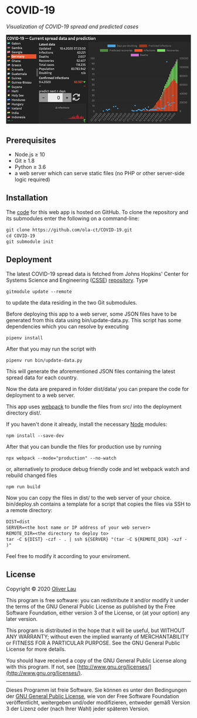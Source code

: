 # COVID-19

_Visualization of COVID-19 spread and predicted cases_

![COVID-19 web app](webapp-preview.png)

## Prerequisites

 - Node.js ≥ 10
 - Git ≥ 1.8
 - Python ≥ 3.6
 - a web server which can serve static files (no PHP or other server-side logic required)

## Installation

The [code](https://github.com/ola-ct/COVID-19) for this web app is hosted on GitHub. To clone the repository and its submodules enter the following on a command-line:

```
git clone https://github.com/ola-ct/COVID-19.git
cd COVID-19
git submodule init
```

## Deployment

The latest COVID-19 spread data is fetched from Johns Hopkins' Center for Systems Science and Engineering ([CSSE](https://coronavirus.jhu.edu/map.html)) [repository](https://github.com/CSSEGISandData/COVID-19). Type

```
gitmodule update --remote
```

to update the data residing in the two Git submodules.

Before deploying this app to a web server, some JSON files have to be generated from this data using bin/update-data.py. This script has some dependencies which you can resolve by executing

```
pipenv install
```

After that you may run the script with

```
pipenv run bin/update-data.py
```

This will generate the aforementioned JSON files containing the latest spread data for each country.

Now the data are prepared in folder dist/data/ you can prepare the code for deployment to a web server.

This app uses [webpack](https://webpack.js.org/) to bundle the files from src/ into the deployment directory dist/.

If you haven't done it already, install the necessary [Node](https://nodejs.org/) modules: 

```
npm install --save-dev
```

After that you can bundle the files for production use by running

```
npx webpack --mode="production" --no-watch
```

or, alternatively to produce debug friendly code and let webpack watch and rebuild changed files

```
npm run build
```

Now you can copy the files in dist/ to the web server of your choice. bin/deploy.sh contains a template for a script that copies the files via SSH to a remote directory:

```
DIST=dist
SERVER=<the host name or IP address of your web server>
REMOTE_DIR=<the directory to deploy to>
tar -C ${DIST} -czf - . | ssh ${SERVER} "(tar -C ${REMOTE_DIR} -xzf - )"
```

Feel free to modify it according to your enviroment.


## License

Copyright &copy; 2020 [Oliver Lau](mailto:oliver@ersatzworld.net)

This program is free software: you can redistribute it and/or modify it under the terms of the GNU General Public License as published by the Free Software Foundation, either version 3 of the License, or (at your option) any later version.

This program is distributed in the hope that it will be useful, but WITHOUT ANY WARRANTY; without even the implied warranty of MERCHANTABILITY or FITNESS FOR A PARTICULAR PURPOSE.  See the GNU General Public License for more details.

You should have received a copy of the GNU General Public License along with this program. If not, see [http://www.gnu.org/licenses/](http://www.gnu.org/licenses/).

---

Dieses Programm ist freie Software. Sie können es unter den Bedingungen der [GNU General Public License](http://www.gnu.org/licenses/gpl-3.0), wie von der Free Software Foundation veröffentlicht, weitergeben und/oder modifizieren, entweder gemäß Version 3 der Lizenz oder (nach Ihrer Wahl) jeder späteren Version.
